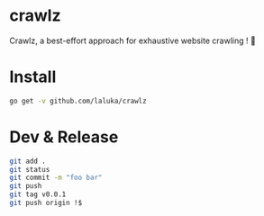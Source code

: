 # crawlz

Crawlz, a best-effort approach for exhaustive website crawling ! 🌹


# Install

```bash
go get -v github.com/laluka/crawlz
```


# Dev & Release

```bash
git add .
git status
git commit -m "foo bar"
git push
git tag v0.0.1
git push origin !$
```
